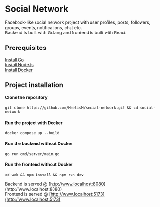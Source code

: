 # Social Network

Facebook-like social network project with user profiles, posts, followers, groups, events, notifications, chat etc.<br>
Backend is built with Golang and frontend is built with React.

## Prerequisites

[Install Go](https://go.dev)<br>
[Install Node.js](https://nodejs.org/en/)<br>
[Install Docker](https://www.docker.com)<br>

## Project installation

#### Clone the repository

```
git clone https://github.com/MeelisM/social-network.git && cd social-network
```

#### Run the project with Docker

```
docker compose up --build
```

#### Run the backend without Docker

```
go run cmd/server/main.go
```

#### Run the frontend without Docker

```
cd web && npm install && npm run dev
```

Backend is served @ [http://www.localhost:8080](http://www.localhost:8080)<br>
Frontend is served @ [http://www.localhost:5173](http://www.localhost:5173)
